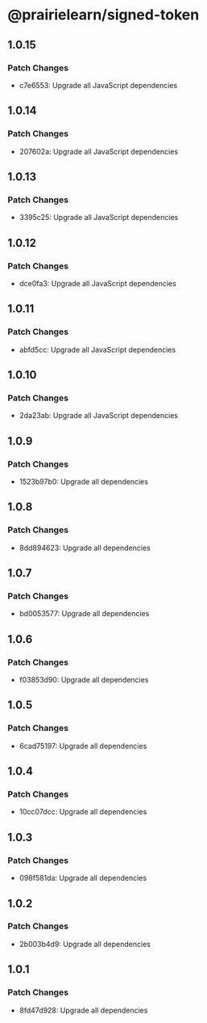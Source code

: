 # @prairielearn/signed-token

## 1.0.15

### Patch Changes

- c7e6553: Upgrade all JavaScript dependencies

## 1.0.14

### Patch Changes

- 207602a: Upgrade all JavaScript dependencies

## 1.0.13

### Patch Changes

- 3395c25: Upgrade all JavaScript dependencies

## 1.0.12

### Patch Changes

- dce0fa3: Upgrade all JavaScript dependencies

## 1.0.11

### Patch Changes

- abfd5cc: Upgrade all JavaScript dependencies

## 1.0.10

### Patch Changes

- 2da23ab: Upgrade all JavaScript dependencies

## 1.0.9

### Patch Changes

- 1523b97b0: Upgrade all dependencies

## 1.0.8

### Patch Changes

- 8dd894623: Upgrade all dependencies

## 1.0.7

### Patch Changes

- bd0053577: Upgrade all dependencies

## 1.0.6

### Patch Changes

- f03853d90: Upgrade all dependencies

## 1.0.5

### Patch Changes

- 6cad75197: Upgrade all dependencies

## 1.0.4

### Patch Changes

- 10cc07dcc: Upgrade all dependencies

## 1.0.3

### Patch Changes

- 098f581da: Upgrade all dependencies

## 1.0.2

### Patch Changes

- 2b003b4d9: Upgrade all dependencies

## 1.0.1

### Patch Changes

- 8fd47d928: Upgrade all dependencies
